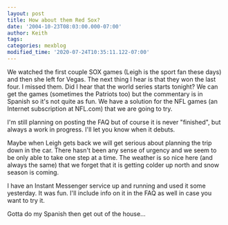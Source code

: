 ```yaml
---
layout: post
title: How about them Red Sox?
date: '2004-10-23T08:03:00.000-07:00'
author: Keith
tags:
categories: mexblog
modified_time: '2020-07-24T10:35:11.122-07:00'
---
```

We watched the first couple SOX games (Leigh is the sport fan these
days) and then she left for Vegas. The next thing I hear is that they
won the last four. I missed them. Did I hear that the world series
starts tonight? We can get the games (sometimes the Patriots too) but
the commentary is in Spanish so it's not quite as fun. We have a
solution for the NFL games (an Internet subscription at NFL.com) that we
are going to try.

I'm still planning on posting the FAQ but of course it is never
"finished", but always a work in progress. I'll let you know when it
debuts.

Maybe when Leigh gets back we will get serious about planning the trip
down in the car. There hasn't been any sense of urgency and we seem to
be only able to take one step at a time. The weather is so nice here
(and always the same) that we forget that it is getting colder up north
and snow season is coming.

I have an Instant Messenger service up and running and used it some
yesterday. It was fun. I'll include info on it in the FAQ as well in
case you want to try it.

Gotta do my Spanish then get out of the house...
